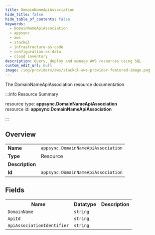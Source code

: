 ```yaml
---
title: DomainNameApiAssociation
hide_title: false
hide_table_of_contents: false
keywords:
  - DomainNameApiAssociation
  - appsync
  - aws
  - stackql
  - infrastructure-as-code
  - configuration-as-data
  - cloud inventory
description: Query, deploy and manage AWS resources using SQL
custom_edit_url: null
image: /img/providers/aws/stackql-aws-provider-featured-image.png
---
```

The DomainNameApiAssociation resource documentation.

:::info Resource Summary

<div class="row">
<div class="providerDocColumn">
<span>resource type:&nbsp;<b>appsync.DomainNameApiAssociation</b></span><br />
<span>resource id:&nbsp;<b>appsync:DomainNameApiAssociation</b></span><br />
</div>
</div>

:::

## Overview
<table><tbody>
<tr><td><b>Name</b></td><td><code>appsync.DomainNameApiAssociation</code></td></tr>
<tr><td><b>Type</b></td><td>Resource</td></tr>
<tr><td><b>Description</b></td><td></td></tr>
<tr><td><b>Id</b></td><td><code>appsync:DomainNameApiAssociation</code></td></tr>
</tbody></table>

## Fields
<table><tbody>
<tr><th>Name</th><th>Datatype</th><th>Description</th></tr>
<tr><td><code>DomainName</code></td><td><code>string</code></td><td></td></tr><tr><td><code>ApiId</code></td><td><code>string</code></td><td></td></tr><tr><td><code>ApiAssociationIdentifier</code></td><td><code>string</code></td><td></td></tr>
</tbody></table>